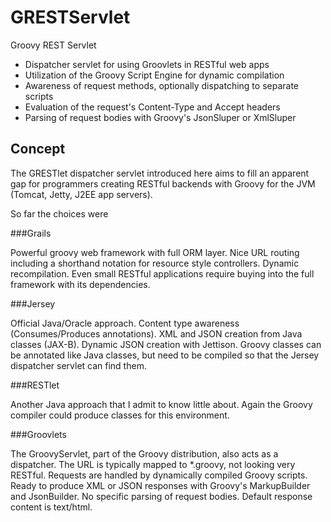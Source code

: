 GRESTServlet
============

Groovy REST Servlet

+ Dispatcher servlet for using Groovlets in RESTful web apps
+ Utilization of the Groovy Script Engine for dynamic compilation
+ Awareness of request methods, optionally dispatching to separate scripts
+ Evaluation of the request's Content-Type and Accept headers
+ Parsing of request bodies with Groovy's JsonSluper or XmlSluper

Concept
-------
The GRESTlet dispatcher servlet introduced here aims to fill an apparent gap for programmers creating RESTful backends
with Groovy for the JVM (Tomcat, Jetty, J2EE app servers).

So far the choices were

###Grails

Powerful groovy web framework with full ORM layer. Nice URL routing including a shorthand notation for
resource style controllers. Dynamic recompilation. Even small RESTful applications require buying into the
full framework with its dependencies.

###Jersey

Official Java/Oracle approach. Content type awareness (Consumes/Produces annotations). XML and JSON creation from Java
classes (JAX-B). Dynamic JSON creation with Jettison. Groovy classes can be annotated like Java classes,
but need to be compiled so that the Jersey dispatcher servlet can find them.

###RESTlet

Another Java approach that I admit to know little about. Again the Groovy compiler could produce classes for this
environment.

###Groovlets

The GroovyServlet, part of the Groovy distribution, also acts as a dispatcher.
The URL is typically mapped to *.groovy, not looking very RESTful.
Requests are handled by dynamically compiled Groovy scripts. Ready to produce XML or JSON
responses with Groovy's MarkupBuilder and JsonBuilder. No specific parsing of request bodies.
Default response content is text/html.
